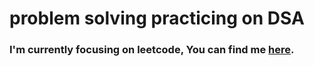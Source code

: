 # problem solving practicing on DSA
### I'm currently focusing on leetcode, You can find me [here](https://leetcode.com/ahmed_hadaka/).

